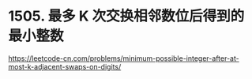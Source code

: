 # 1505. 最多 K 次交换相邻数位后得到的最小整数

https://leetcode-cn.com/problems/minimum-possible-integer-after-at-most-k-adjacent-swaps-on-digits/